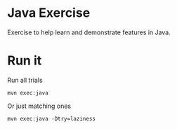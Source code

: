 # Java Exercise

Exercise to help learn and demonstrate features in Java.

# Run it

Run all trials

    mvn exec:java

Or just matching ones
    
    mvn exec:java -Dtry=laziness